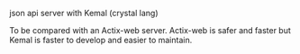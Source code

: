 json api server with Kemal (crystal lang)

To be compared with an Actix-web server. Actix-web is safer and faster but Kemal is faster to develop and easier to maintain.